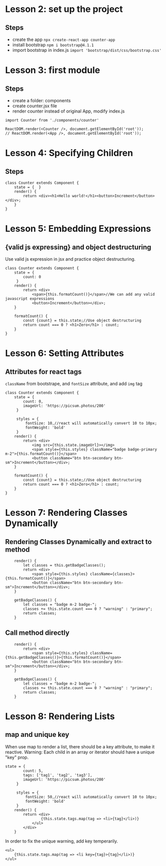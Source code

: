 # Lesson 2: set up the project
## Steps
 + create the app
 ```npx create-react-app counter-app```
 + install bootstrap
 ```npm i bootstrap@4.1.1```
 + import bootstrap in index.js
 ```import 'bootstrap/dist/css/bootstrap.css'```

# Lesson 3: first module
## Steps
 + create a folder: components
 + create counter.jsx file
 + render counter instead of original App, modify index.js
 ```
 import Counter from './components/counter'

 ReactDOM.render(<Counter />, document.getElementById('root'));
 // ReactDOM.render(<App />, document.getElementById('root'));
 ```
# Lesson 4: Specifying Children
## Steps
```
class Counter extends Component {
    state = {  }
    render() { 
        return <div><h1>Hello world!</h1><button>Increment</button></div>;
    }
}
```
# Lesson 5: Embedding Expressions 
## {valid js expressing} and object destructuring
Use valid js expression in jsx and practice object destructuring.
```
class Counter extends Component {
    state = { 
        count: 0
     }
    render() { 
        return <div>
            <span>{this.formatCount()}</span>//We can add any valid javascript expressions
            <button>Increment</button></div>;
    }

    formatCount() {
        const {count} = this.state;//Use object destructuring
        return count === 0 ? <h1>Zero</h1> : count;
    }
}
```

# Lesson 6: Setting Attributes
## Attributes for react tags
`className` from bootstrape, and `fontSize` attribute, and add `img` tag
```
class Counter extends Component {
    state = { 
        count: 0,
        imageUrl: 'https://picsum.photos/200'
     }

     styles = {
         fontSize: 10,//react will automatically convert 10 to 10px;
         fontWeight: 'bold'
     }
    render() { 
        return <div>
            <img src={this.state.imageUrl}></img>
            <span style={this.styles} className="badge badge-primary m-2">{this.formatCount()}</span>
            <button className="btn btn-secondary btn-sm">Increment</button></div>;
    }

    formatCount() {
        const {count} = this.state;//Use object destructuring
        return count === 0 ? <h1>Zero</h1> : count;
    }
}
```
# Lesson 7: Rendering Classes Dynamically
## Rendering Classes Dynamically and extract to method
```
    render() { 
        let classes = this.getBadgeClasses();
        return <div>
            <span style={this.styles} className={classes}>{this.formatCount()}</span>
            <button className="btn btn-secondary btn-sm">Increment</button></div>;
    }

    getBadgeClasses() {
        let classes = "badge m-2 badge-";
        classes += this.state.count === 0 ? "warning" : "primary";
        return classes;
    }
```
## Call method directly
```
    render() { 
        return <div>
            <span style={this.styles} className={this.getBadgeClasses()}>{this.formatCount()}</span>
            <button className="btn btn-secondary btn-sm">Increment</button></div>;
    }

    getBadgeClasses() {
        let classes = "badge m-2 badge-";
        classes += this.state.count === 0 ? "warning" : "primary";
        return classes;
    }
```
# Lesson 8: Rendering Lists
## map and unique key
When use map to render a list, there should be a key attribute, to make it reactive.
Warning: Each child in an array or iterator should have a unique "key" prop.
```
state = { 
        count: 5,
        tags: ['tag1', 'tag2', 'tag3'],
        imageUrl: 'https://picsum.photos/200'
     }

     styles = {
         fontSize: 50,//react will automatically convert 10 to 10px;
         fontWeight: 'bold'
     }
    render() { 
        return <div>
                {this.state.tags.map(tag => <li>{tag}</li>)}
            </ul>
        </div>
    }
```
In order to fix the unique warning, add key temperarily.
```
<ul>
    {this.state.tags.map(tag => <li key={tag}>{tag}</li>)}
</ul>
```